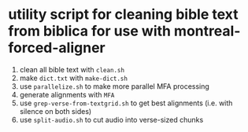 # utility script for cleaning bible text from biblica for use with montreal-forced-aligner

1. clean all bible text with `clean.sh`
2. make `dict.txt` with `make-dict.sh`
3. use `parallelize.sh` to make more parallel MFA processing
4. generate alignments with `MFA`
5. use `grep-verse-from-textgrid.sh` to get best alignments (i.e. with silence on both sides)
6. use `split-audio.sh` to cut audio into verse-sized chunks
